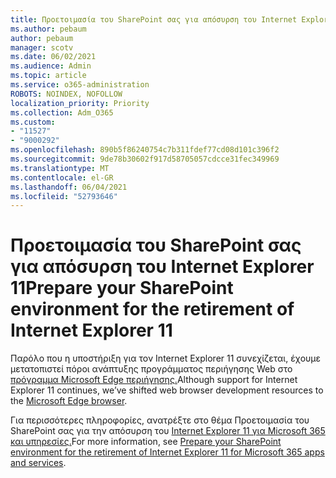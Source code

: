 ```yaml
---
title: Προετοιμασία του SharePoint σας για απόσυρση του Internet Explorer 11
ms.author: pebaum
author: pebaum
manager: scotv
ms.date: 06/02/2021
ms.audience: Admin
ms.topic: article
ms.service: o365-administration
ROBOTS: NOINDEX, NOFOLLOW
localization_priority: Priority
ms.collection: Adm_O365
ms.custom:
- "11527"
- "9000292"
ms.openlocfilehash: 890b5f86240754c7b311fdef77cd08d101c396f2
ms.sourcegitcommit: 9de78b30602f917d58705057cdcce31fec349969
ms.translationtype: MT
ms.contentlocale: el-GR
ms.lasthandoff: 06/04/2021
ms.locfileid: "52793646"
---
```

# <a name="prepare-your-sharepoint-environment-for-the-retirement-of-internet-explorer-11"></a><span data-ttu-id="28788-102">Προετοιμασία του SharePoint σας για απόσυρση του Internet Explorer 11</span><span class="sxs-lookup"><span data-stu-id="28788-102">Prepare your SharePoint environment for the retirement of Internet Explorer 11</span></span>

<span data-ttu-id="28788-103">Παρόλο που η υποστήριξη για τον Internet Explorer 11 συνεχίζεται, έχουμε μετατοπιστεί πόροι ανάπτυξης προγράμματος περιήγησης Web στο [πρόγραμμα Microsoft Edge περιήγησης.](https://www.microsoft.com/edge/business)</span><span class="sxs-lookup"><span data-stu-id="28788-103">Although support for Internet Explorer 11 continues, we’ve shifted web browser development resources to the [Microsoft Edge browser](https://www.microsoft.com/edge/business).</span></span> 

<span data-ttu-id="28788-104">Για περισσότερες πληροφορίες, ανατρέξτε στο θέμα Προετοιμασία του SharePoint σας για την απόσυρση του [Internet Explorer 11 για Microsoft 365 και υπηρεσίες.](/sharepoint/prepare-ie11)</span><span class="sxs-lookup"><span data-stu-id="28788-104">For more information, see [Prepare your SharePoint environment for the retirement of Internet Explorer 11 for Microsoft 365 apps and services](/sharepoint/prepare-ie11).</span></span>

